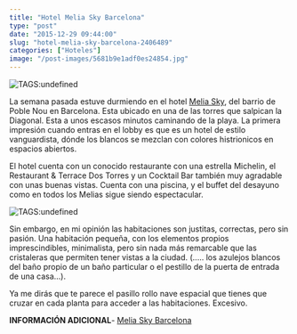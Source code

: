 ```yaml
---
title: "Hotel Melia Sky Barcelona"
type: "post"
date: "2015-12-29 09:44:00"
slug: "hotel-melia-sky-barcelona-2406489"
categories: ["Hoteles"]
image: "/post-images/5681b9e1adf0es24854.jpg"
---
```


![ TAGS:undefined](/post-images/5681b9e1adf0es24854.jpg)  
  
La semana pasada estuve durmiendo en el hotel [Melia Sky](http://www.booking.com/hotel/es/me-barcelona.html?aid=1294466&no_rooms=1&group_adults=1), del barrio de Poble Nou en Barcelona. Esta ubicado en una de las torres que salpican la Diagonal. Esta a unos escasos minutos caminando de la playa. La primera impresión cuando entras en el lobby es que es un hotel de estilo vanguardista, dónde los blancos se mezclan con colores histrionicos en espacios abiertos.  
  
El hotel cuenta con un conocido restaurante con una estrella Michelin, el Restaurant &amp; Terrace Dos Torres y un Cocktail Bar también muy agradable con unas buenas vistas. Cuenta con una piscina, y el buffet del desayuno como en todos los Melias sigue siendo espectacular.  
  
![ TAGS:undefined](/post-images/5681b9e07042ds56971.jpg)  
  
   
  
Sin embargo, en mi opinión las habitaciones son justitas, correctas, pero sin pasión. Una habitación pequeña, con los elementos propios imprescindibles, minimalista, pero sin nada más remarcable que las cristaleras que permiten tener vistas a la ciudad. (..... los azulejos blancos del baño propio de un baño particular o el pestillo de la puerta de entrada de una casa...).  
  
Ya me dirás que te parece el pasillo rollo nave espacial que tienes que cruzar en cada planta para acceder a las habitaciones. Excesivo.  
  
**INFORMACIÓN ADICIONAL**- [ Melia Sky Barcelona](http://www.booking.com/hotel/es/me-barcelona.html?aid=1294466&no_rooms=1&group_adults=1)